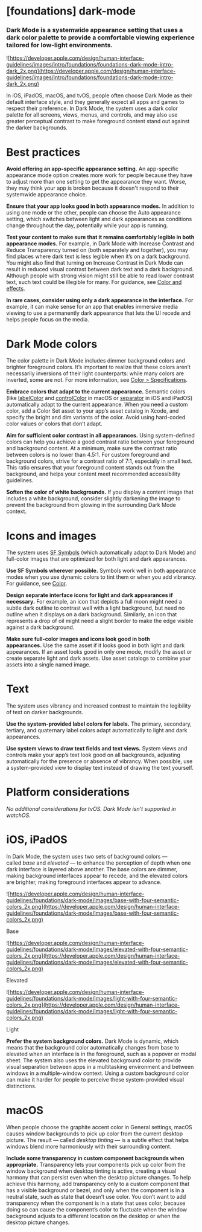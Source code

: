 # **[foundations] dark-mode**

### Dark Mode is a systemwide appearance setting that uses a dark color palette to provide a comfortable viewing experience tailored for low-light environments.

![https://developer.apple.com/design/human-interface-guidelines/images/intro/foundations/foundations-dark-mode-intro-dark_2x.png](https://developer.apple.com/design/human-interface-guidelines/images/intro/foundations/foundations-dark-mode-intro-dark_2x.png)

In iOS, iPadOS, macOS, and tvOS, people often choose Dark Mode as their default interface style, and they generally expect all apps and games to respect their preference. In Dark Mode, the system uses a dark color palette for all screens, views, menus, and controls, and may also use greater perceptual contrast to make foreground content stand out against the darker backgrounds.

# **Best practices**

**Avoid offering an app-specific appearance setting.** An app-specific appearance mode option creates more work for people because they have to adjust more than one setting to get the appearance they want. Worse, they may think your app is broken because it doesn't respond to their systemwide appearance choice.

**Ensure that your app looks good in both appearance modes.** In addition to using one mode or the other, people can choose the Auto appearance setting, which switches between light and dark appearances as conditions change throughout the day, potentially while your app is running.

**Test your content to make sure that it remains comfortably legible in both appearance modes.** For example, in Dark Mode with Increase Contrast and Reduce Transparency turned on (both separately and together), you may find places where dark text is less legible when it’s on a dark background. You might also find that turning on Increase Contrast in Dark Mode can result in reduced visual contrast between dark text and a dark background. Although people with strong vision might still be able to read lower contrast text, such text could be illegible for many. For guidance, see [Color and effects](https://developer.apple.com/design/human-interface-guidelines/foundations/accessibility/#color-and-effects).

**In rare cases, consider using only a dark appearance in the interface.** For example, it can make sense for an app that enables immersive media viewing to use a permanently dark appearance that lets the UI recede and helps people focus on the media.

# **Dark Mode colors**

The color palette in Dark Mode includes dimmer background colors and brighter foreground colors. It’s important to realize that these colors aren’t necessarily inversions of their light counterparts: while many colors are inverted, some are not. For more information, see [Color > Specifications](https://developer.apple.com/design/human-interface-guidelines/foundations/color/#specifications).

**Embrace colors that adapt to the current appearance.** Semantic colors (like [labelColor](https://developer.apple.com/documentation/appkit/nscolor/1534657-labelcolor) and [controlColor](https://developer.apple.com/documentation/appkit/nscolor/1524856-controlcolor) in macOS or [separator](https://developer.apple.com/documentation/uikit/uicolor/3173139-separator) in iOS and iPadOS) automatically adapt to the current appearance. When you need a custom color, add a Color Set asset to your app’s asset catalog in Xcode, and specify the bright and dim variants of the color. Avoid using hard-coded color values or colors that don’t adapt.

**Aim for sufficient color contrast in all appearances.** Using system-defined colors can help you achieve a good contrast ratio between your foreground and background content. At a minimum, make sure the contrast ratio between colors is no lower than 4.5:1. For custom foreground and background colors, strive for a contrast ratio of 7:1, especially in small text. This ratio ensures that your foreground content stands out from the background, and helps your content meet recommended accessibility guidelines.

**Soften the color of white backgrounds.** If you display a content image that includes a white background, consider slightly darkening the image to prevent the background from glowing in the surrounding Dark Mode context.

# **Icons and images**

The system uses [SF Symbols](https://developer.apple.com/design/human-interface-guidelines/foundations/sf-symbols) (which automatically adapt to Dark Mode) and full-color images that are optimized for both light and dark appearances.

**Use SF Symbols wherever possible.** Symbols work well in both appearance modes when you use dynamic colors to tint them or when you add vibrancy. For guidance, see [Color](https://developer.apple.com/design/human-interface-guidelines/foundations/color).

**Design separate interface icons for light and dark appearances if necessary.** For example, an icon that depicts a full moon might need a subtle dark outline to contrast well with a light background, but need no outline when it displays on a dark background. Similarly, an icon that represents a drop of oil might need a slight border to make the edge visible against a dark background.

**Make sure full-color images and icons look good in both appearances.** Use the same asset if it looks good in both light and dark appearances. If an asset looks good in only one mode, modify the asset or create separate light and dark assets. Use asset catalogs to combine your assets into a single named image.

# **Text**

The system uses vibrancy and increased contrast to maintain the legibility of text on darker backgrounds.

**Use the system-provided label colors for labels.** The primary, secondary, tertiary, and quaternary label colors adapt automatically to light and dark appearances.

**Use system views to draw text fields and text views.** System views and controls make your app’s text look good on all backgrounds, adjusting automatically for the presence or absence of vibrancy. When possible, use a system-provided view to display text instead of drawing the text yourself.

# **Platform considerations**

*No additional considerations for tvOS. Dark Mode isn't supported in watchOS.*

# **iOS, iPadOS**

In Dark Mode, the system uses two sets of background colors — called *base* and *elevated* — to enhance the perception of depth when one dark interface is layered above another. The base colors are dimmer, making background interfaces appear to recede, and the elevated colors are brighter, making foreground interfaces appear to advance.

![https://developer.apple.com/design/human-interface-guidelines/foundations/dark-mode/images/base-with-four-semantic-colors_2x.png](https://developer.apple.com/design/human-interface-guidelines/foundations/dark-mode/images/base-with-four-semantic-colors_2x.png)

Base

![https://developer.apple.com/design/human-interface-guidelines/foundations/dark-mode/images/elevated-with-four-semantic-colors_2x.png](https://developer.apple.com/design/human-interface-guidelines/foundations/dark-mode/images/elevated-with-four-semantic-colors_2x.png)

Elevated

![https://developer.apple.com/design/human-interface-guidelines/foundations/dark-mode/images/light-with-four-semantic-colors_2x.png](https://developer.apple.com/design/human-interface-guidelines/foundations/dark-mode/images/light-with-four-semantic-colors_2x.png)

Light

**Prefer the system background colors.** Dark Mode is dynamic, which means that the background color automatically changes from base to elevated when an interface is in the foreground, such as a popover or modal sheet. The system also uses the elevated background color to provide visual separation between apps in a multitasking environment and between windows in a multiple-window context. Using a custom background color can make it harder for people to perceive these system-provided visual distinctions.

# **macOS**

When people choose the graphite accent color in General settings, macOS causes window backgrounds to pick up color from the current desktop picture. The result — called *desktop tinting* — is a subtle effect that helps windows blend more harmoniously with their surrounding content.

**Include some transparency in custom component backgrounds when appropriate.** Transparency lets your components pick up color from the window background when desktop tinting is active, creating a visual harmony that can persist even when the desktop picture changes. To help achieve this harmony, add transparency only to a custom component that has a visible background or bezel, and only when the component is in a neutral state, such as state that doesn’t use color. You don’t want to add transparency when the component is in a state that uses color, because doing so can cause the component’s color to fluctuate when the window background adjusts to a different location on the desktop or when the desktop picture changes.